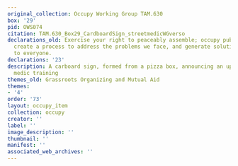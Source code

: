 ```yaml
---
original_collection: Occupy Working Group TAM.630
box: '29'
pid: OWS074
citation: TAM.630_Box29_CardboardSign_streetmedicWGverso
declarations_old: Exercise your right to peaceably assemble; occupy public space;
  create a process to address the problems we face, and generate solutions accessible
  to everyone.
declarations: '23'
description: A carboard sign, formed from a pizza box, announcing an upcoming street
  medic training
themes_old: Grassroots Organizing and Mutual Aid
themes:
- '4'
order: '73'
layout: occupy_item
collection: occupy
creator: ''
label: ''
image_description: ''
thumbnail: ''
manifest: ''
associated_web_archives: ''
---
```

